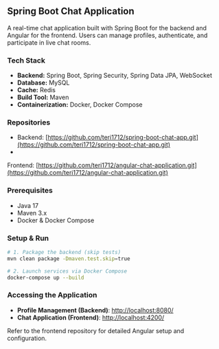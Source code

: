 ## Spring Boot Chat Application

A real-time chat application built with Spring Boot for the backend and Angular for the frontend. Users can manage
profiles, authenticate, and participate in live chat rooms.

### Tech Stack

* **Backend:** Spring Boot, Spring Security, Spring Data JPA, WebSocket
* **Database:** MySQL
* **Cache:** Redis
* **Build Tool:** Maven
* **Containerization:** Docker, Docker Compose

### Repositories

* Backend: [https://github.com/teri1712/spring-boot-chat-app.git](https://github.com/teri1712/spring-boot-chat-app.git)
*
Frontend: [https://github.com/teri1712/angular-chat-application.git](https://github.com/teri1712/angular-chat-application.git)

### Prerequisites

* Java 17
* Maven 3.x
* Docker & Docker Compose

### Setup & Run

```bash
# 1. Package the backend (skip tests)
mvn clean package -Dmaven.test.skip=true

# 2. Launch services via Docker Compose
docker-compose up --build
```

### Accessing the Application

* **Profile Management (Backend)**: [http://localhost:8080/](http://localhost:8080/)
* **Chat Application (Frontend)**: [http://localhost:4200/](http://localhost:4200/)

Refer to the frontend repository for detailed Angular setup and configuration.
